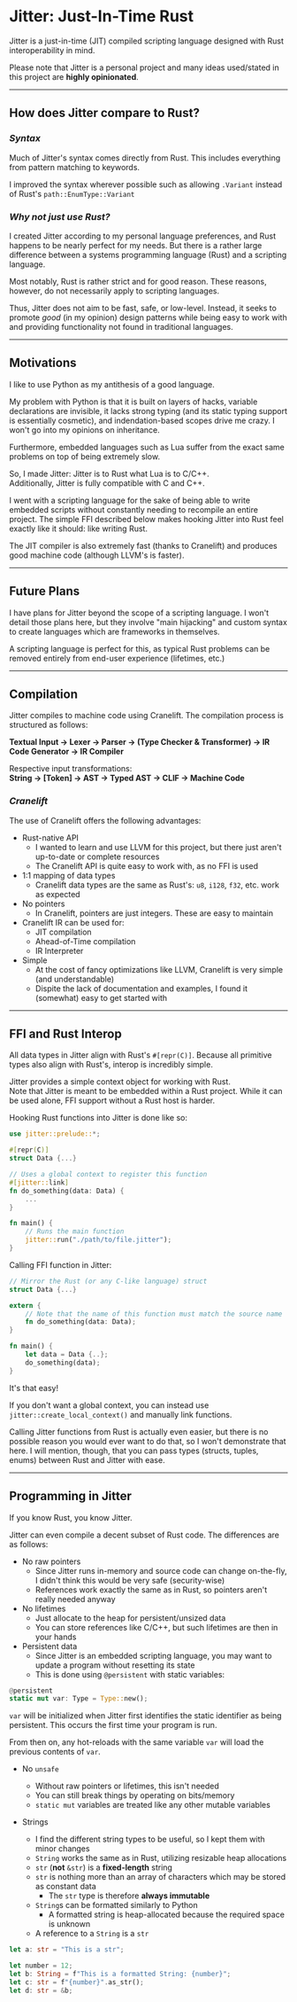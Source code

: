 # Jitter: **J**ust-**I**n-**T**ime **R**ust
Jitter is a just-in-time (JIT) compiled scripting language designed with Rust interoperability in mind.

Please note that Jitter is a personal project and many ideas used/stated in this project are **highly opinionated**.

---

## How does Jitter compare to Rust?
### *Syntax*
Much of Jitter's syntax comes directly from Rust. This includes everything from pattern matching to keywords.

I improved the syntax wherever possible such as allowing `.Variant` instead of Rust's `path::EnumType::Variant`

### *Why not just use Rust?*
I created Jitter according to my personal language preferences, and Rust happens to be nearly perfect for my needs. But there is a rather large difference between a systems programming language (Rust) and a scripting language.

Most notably, Rust is rather strict and for good reason. These reasons, however, do not necessarily apply to scripting languages.

Thus, Jitter does not aim to be fast, safe, or low-level. Instead, it seeks to promote *good* (in my opinion) design patterns while being easy to work with and providing functionality not found in traditional languages.

---

## Motivations
I like to use Python as my antithesis of a good language.  

My problem with Python is that it is built on layers of hacks, variable declarations are invisible, it lacks strong typing (and its static typing support is essentially cosmetic), and indendation-based scopes drive me crazy. I won't go into my opinions on inheritance.

Furthermore, embedded languages such as Lua suffer from the exact same problems on top of being extremely slow.

So, I made Jitter: Jitter is to Rust what Lua is to C/C++.  
Additionally, Jitter is fully compatible with C and C++.

I went with a scripting language for the sake of being able to write embedded scripts without constantly needing to recompile an entire project. The simple FFI described below makes hooking Jitter into Rust feel exactly like it should: like writing Rust.

The JIT compiler is also extremely fast (thanks to Cranelift) and produces good machine code (although LLVM's is faster).

---

## Future Plans
I have plans for Jitter beyond the scope of a scripting language. I won't detail those plans here, but they involve "main hijacking" and custom syntax to create languages which are frameworks in themselves.

A scripting language is perfect for this, as typical Rust problems can be removed entirely from end-user experience (lifetimes, etc.)

---

## Compilation
Jitter compiles to machine code using Cranelift. The compilation process is structured as follows:

**Textual Input -> Lexer -> Parser -> (Type Checker & Transformer) -> IR Code Generator -> IR Compiler**

Respective input transformations:  
**String -> [Token] -> AST -> Typed AST -> CLIF -> Machine Code**

### *Cranelift*
The use of Cranelift offers the following advantages:
- Rust-native API
  - I wanted to learn and use LLVM for this project, but there just aren't up-to-date or complete resources
  - The Cranelift API is quite easy to work with, as no FFI is used
- 1:1 mapping of data types
  - Cranelift data types are the same as Rust's: `u8`, `i128`, `f32`, etc. work as expected
- No pointers
  - In Cranelift, pointers are just integers. These are easy to maintain
- Cranelift IR can be used for:
  - JIT compilation
  - Ahead-of-Time compilation
  - IR Interpreter
- Simple
  - At the cost of fancy optimizations like LLVM, Cranelift is very simple (and understandable)
  - Dispite the lack of documentation and examples, I found it (somewhat) easy to get started with

---

## FFI and Rust Interop
All data types in Jitter align with Rust's `#[repr(C)]`. Because all primitive types also align with Rust's, interop is incredibly simple.

Jitter provides a simple context object for working with Rust.  
Note that Jitter is meant to be embedded within a Rust project. While it can be used alone, FFI support without a Rust host is harder.

Hooking Rust functions into Jitter is done like so:
```Rust
use jitter::prelude::*;

#[repr(C)]
struct Data {...}

// Uses a global context to register this function
#[jitter::link]
fn do_something(data: Data) {
    ...    
}

fn main() {
    // Runs the main function
    jitter::run("./path/to/file.jitter");
}
```

Calling FFI function in Jitter:
```Rust
// Mirror the Rust (or any C-like language) struct
struct Data {...}

extern {
    // Note that the name of this function must match the source name
    fn do_something(data: Data);
}

fn main() {
    let data = Data {..};
    do_something(data);
}
```
It's that easy!

If you don't want a global context, you can instead use `jitter::create_local_context()` and manually link functions.

Calling Jitter functions from Rust is actually even easier, but there is no possible reason you would ever want to do that, so I won't demonstrate that here. I will mention, though, that you can pass types (structs, tuples, enums) between Rust and Jitter with ease.

---

## Programming in Jitter
If you know Rust, you know Jitter.

Jitter can even compile a decent subset of Rust code. The differences are as follows:
- No raw pointers
  - Since Jitter runs in-memory and source code can change on-the-fly, I didn't think this would be very safe (security-wise)
  - References work exactly the same as in Rust, so pointers aren't really needed anyway
- No lifetimes
  - Just allocate to the heap for persistent/unsized data
  - You can store references like C/C++, but such lifetimes are then in your hands
- Persistent data
  - Since Jitter is an embedded scripting language, you may want to update a program without resetting its state
  - This is done using `@persistent` with static variables:
```Rust
@persistent
static mut var: Type = Type::new();
```
`var` will be initialized when Jitter first identifies the static identifier as being persistent. This occurs the first time your program is run.

From then on, any hot-reloads with the same variable `var` will load the previous contents of `var`.

- No `unsafe`
  - Without raw pointers or lifetimes, this isn't needed
  - You can still break things by operating on bits/memory
  - `static mut` variables are treated like any other mutable variables

- Strings
  - I find the different string types to be useful, so I kept them with minor changes
  - `String` works the same as in Rust, utilizing resizable heap allocations
  - `str` (**not** `&str`) is a **fixed-length** string
  - `str` is nothing more than an array of characters which may be stored as constant data
    - The `str` type is therefore **always immutable**
  - `String`s can be formatted similarly to Python
    - A formatted string is heap-allocated because the required space is unknown
  - A reference to a `String` is a `str`
```Rust
let a: str = "This is a str";

let number = 12;
let b: String = f"This is a formatted String: {number}";
let c: str = f"{number}".as_str();
let d: str = &b;
```